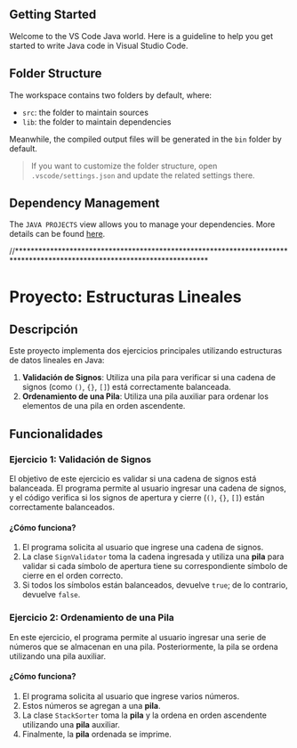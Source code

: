 ## Getting Started

Welcome to the VS Code Java world. Here is a guideline to help you get started to write Java code in Visual Studio Code.

## Folder Structure

The workspace contains two folders by default, where:

- `src`: the folder to maintain sources
- `lib`: the folder to maintain dependencies

Meanwhile, the compiled output files will be generated in the `bin` folder by default.

> If you want to customize the folder structure, open `.vscode/settings.json` and update the related settings there.

## Dependency Management

The `JAVA PROJECTS` view allows you to manage your dependencies. More details can be found [here](https://github.com/microsoft/vscode-java-dependency#manage-dependencies).

//*************************************************************************************************************************

# Proyecto: Estructuras Lineales

## Descripción

Este proyecto implementa dos ejercicios principales utilizando estructuras de datos lineales en Java:

1. **Validación de Signos**: Utiliza una pila para verificar si una cadena de signos (como `()`, `{}`, `[]`) está correctamente 
balanceada.
2. **Ordenamiento de una Pila**: Utiliza una pila auxiliar para ordenar los elementos de una pila en orden ascendente.

## Funcionalidades

### **Ejercicio 1: Validación de Signos**

El objetivo de este ejercicio es validar si una cadena de signos está balanceada. El programa permite al usuario ingresar 
una cadena de signos, y el código verifica si los signos de apertura y cierre (`()`, `{}`, `[]`) están correctamente balanceados. 

#### **¿Cómo funciona?**
1. El programa solicita al usuario que ingrese una cadena de signos.
2. La clase `SignValidator` toma la cadena ingresada y utiliza una **pila** para validar si cada símbolo de apertura tiene 
su correspondiente símbolo de cierre en el orden correcto.
3. Si todos los símbolos están balanceados, devuelve `true`; de lo contrario, devuelve `false`.

### **Ejercicio 2: Ordenamiento de una Pila**

En este ejercicio, el programa permite al usuario ingresar una serie de números que se almacenan en una pila. Posteriormente, 
la pila se ordena utilizando una pila auxiliar.

#### **¿Cómo funciona?**
1. El programa solicita al usuario que ingrese varios números.
2. Estos números se agregan a una **pila**.
3. La clase `StackSorter` toma la **pila** y la ordena en orden ascendente utilizando una **pila** auxiliar.
4. Finalmente, la **pila** ordenada se imprime.
